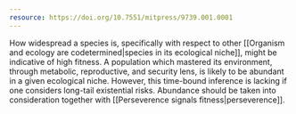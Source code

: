 ```yaml
---
resource: https://doi.org/10.7551/mitpress/9739.001.0001
---
```


How widespread a species is, specifically with respect to other [[Organism and ecology are codetermined|species in its ecological niche]], might be indicative of high fitness. A population which mastered its environment, through metabolic, reproductive, and security  lens, is likely to be abundant in a given ecological niche. However, this time-bound inference is lacking if one considers long-tail existential risks. Abundance should be taken into consideration together with [[Perseverence signals fitness|perseverence]]. 
